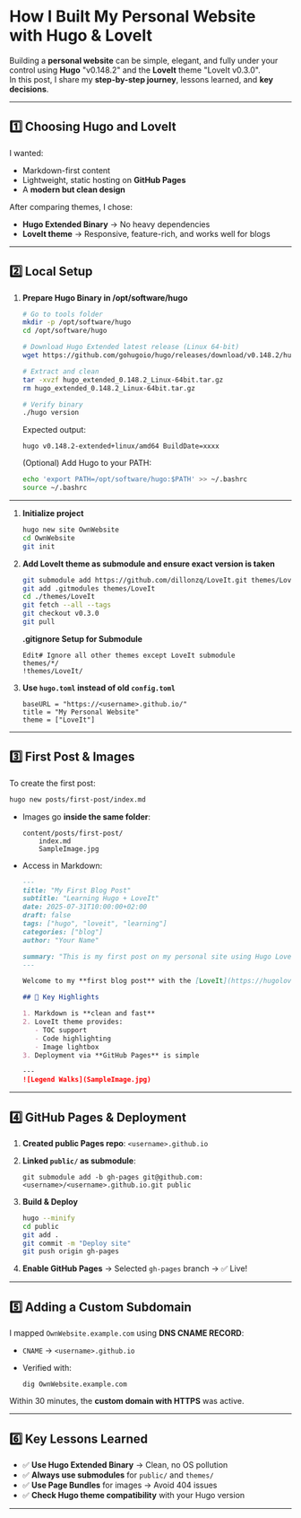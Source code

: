 # How I Built My Personal Website with Hugo & LoveIt


Building a **personal website** can be simple, elegant, and fully under your control using **Hugo** "v0.148.2" and the **LoveIt** theme "LoveIt v0.3.0".  
In this post, I share my **step-by-step journey**, lessons learned, and **key decisions**.

---

## 1️⃣ Choosing Hugo and LoveIt

I wanted:

- Markdown-first content
- Lightweight, static hosting on **GitHub Pages**
- A **modern but clean design**

After comparing themes, I chose:

- **Hugo Extended Binary** → No heavy dependencies  
- **LoveIt theme** → Responsive, feature-rich, and works well for blogs

---

## 2️⃣ Local Setup

1. **Prepare Hugo Binary in /opt/software/hugo**

   ```bash
   # Go to tools folder
   mkdir -p /opt/software/hugo
   cd /opt/software/hugo
   
   # Download Hugo Extended latest release (Linux 64-bit)
   wget https://github.com/gohugoio/hugo/releases/download/v0.148.2/hugo_extended_0.148.2_Linux-64bit.tar.gz
   
   # Extract and clean
   tar -xvzf hugo_extended_0.148.2_Linux-64bit.tar.gz
   rm hugo_extended_0.148.2_Linux-64bit.tar.gz
   
   # Verify binary
   ./hugo version
   ```

   Expected output:

   ```structured text
   hugo v0.148.2-extended+linux/amd64 BuildDate=xxxx
   ```

   (Optional) Add Hugo to your PATH:

   ```bash
   echo 'export PATH=/opt/software/hugo:$PATH' >> ~/.bashrc
   source ~/.bashrc
   ```

---

1. **Initialize project**

   ```bash
   hugo new site OwnWebsite
   cd OwnWebsite
   git init
   ```

2. **Add LoveIt theme as submodule and ensure exact version is taken**

   ```bash
   git submodule add https://github.com/dillonzq/LoveIt.git themes/LoveIt
   git add .gitmodules themes/LoveIt
   cd ./themes/LoveIt
   git fetch --all --tags
   git checkout v0.3.0
   git pull
   ```

   **.gitignore Setup for Submodule**

   ```structured text
   Edit# Ignore all other themes except LoveIt submodule
   themes/*/
   !themes/LoveIt/
   ```

3. **Use `hugo.toml` instead of old `config.toml`**

   ```structured text
   baseURL = "https://<username>.github.io/"
   title = "My Personal Website"
   theme = ["LoveIt"]
   ```

------

## 3️⃣ First Post & Images

To create the first post:

```bash
hugo new posts/first-post/index.md
```

- Images go **inside the same folder**:

  ```structured text
  content/posts/first-post/
      index.md
      SampleImage.jpg
  ```

- Access in Markdown:

  ```markdown
  ---
  title: "My First Blog Post"
  subtitle: "Learning Hugo + LoveIt"
  date: 2025-07-31T10:00:00+02:00
  draft: false
  tags: ["hugo", "loveit", "learning"]
  categories: ["blog"]
  author: "Your Name"
  
  summary: "This is my first post on my personal site using Hugo LoveIt theme. Exploring markdown, code blocks, images, and shortcodes."
  ---
  
  Welcome to my **first blog post** with the [LoveIt](https://hugoloveit.com) theme!
  
  ## 📌 Key Highlights
  
  1. Markdown is **clean and fast**
  2. LoveIt theme provides:
     - TOC support
     - Code highlighting
     - Image lightbox
  3. Deployment via **GitHub Pages** is simple
  
  ---
  ![Legend Walks](SampleImage.jpg)
  ```

------

## 4️⃣ GitHub Pages & Deployment

1. **Created public Pages repo**:
    `<username>.github.io`

2. **Linked `public/` as submodule**:

   ```
   git submodule add -b gh-pages git@github.com:<username>/<username>.github.io.git public
   ```

3. **Build & Deploy**

   ```bash
   hugo --minify
   cd public
   git add .
   git commit -m "Deploy site"
   git push origin gh-pages
   ```

4. **Enable GitHub Pages** → Selected `gh-pages` branch → ✅ Live!

------

## 5️⃣ Adding a Custom Subdomain

I mapped `OwnWebsite.example.com` using **DNS CNAME RECORD**:

- `CNAME` → `<username>.github.io`

- Verified with:

  ```
  dig OwnWebsite.example.com
  ```

Within 30 minutes, the **custom domain with HTTPS** was active.

------

## 6️⃣ Key Lessons Learned

- ✅ **Use Hugo Extended Binary** → Clean, no OS pollution
- ✅ **Always use submodules** for `public/` and `themes/`
- ✅ **Use Page Bundles** for images → Avoid 404 issues
- ✅ **Check Hugo theme compatibility** with your Hugo version

------

